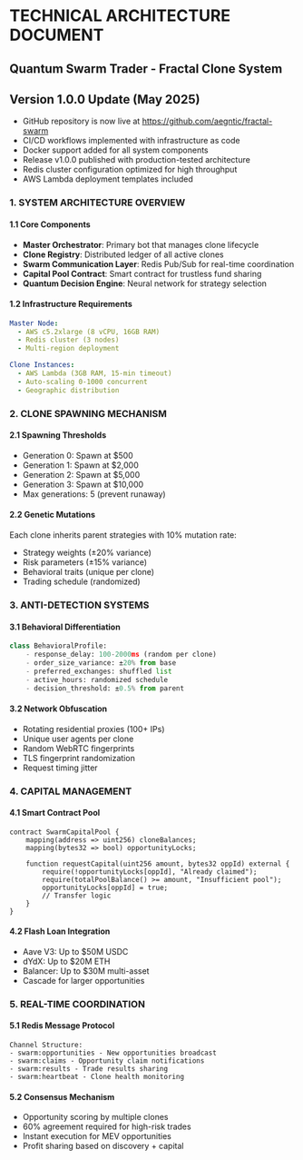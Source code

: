 # TECHNICAL ARCHITECTURE DOCUMENT
## Quantum Swarm Trader - Fractal Clone System

## Version 1.0.0 Update (May 2025)

- GitHub repository is now live at https://github.com/aegntic/fractal-swarm
- CI/CD workflows implemented with infrastructure as code
- Docker support added for all system components
- Release v1.0.0 published with production-tested architecture
- Redis cluster configuration optimized for high throughput
- AWS Lambda deployment templates included

### 1. SYSTEM ARCHITECTURE OVERVIEW

#### 1.1 Core Components
- **Master Orchestrator**: Primary bot that manages clone lifecycle
- **Clone Registry**: Distributed ledger of all active clones
- **Swarm Communication Layer**: Redis Pub/Sub for real-time coordination
- **Capital Pool Contract**: Smart contract for trustless fund sharing
- **Quantum Decision Engine**: Neural network for strategy selection

#### 1.2 Infrastructure Requirements
```yaml
Master Node:
  - AWS c5.2xlarge (8 vCPU, 16GB RAM)
  - Redis cluster (3 nodes)
  - Multi-region deployment

Clone Instances:
  - AWS Lambda (3GB RAM, 15-min timeout)
  - Auto-scaling 0-1000 concurrent
  - Geographic distribution
```

### 2. CLONE SPAWNING MECHANISM

#### 2.1 Spawning Thresholds
- Generation 0: Spawn at $500
- Generation 1: Spawn at $2,000 
- Generation 2: Spawn at $5,000
- Generation 3: Spawn at $10,000
- Max generations: 5 (prevent runaway)

#### 2.2 Genetic Mutations
Each clone inherits parent strategies with 10% mutation rate:
- Strategy weights (±20% variance)
- Risk parameters (±15% variance)
- Behavioral traits (unique per clone)
- Trading schedule (randomized)
### 3. ANTI-DETECTION SYSTEMS

#### 3.1 Behavioral Differentiation
```python
class BehavioralProfile:
    - response_delay: 100-2000ms (random per clone)
    - order_size_variance: ±20% from base
    - preferred_exchanges: shuffled list
    - active_hours: randomized schedule
    - decision_threshold: ±0.5% from parent
```

#### 3.2 Network Obfuscation
- Rotating residential proxies (100+ IPs)
- Unique user agents per clone
- Random WebRTC fingerprints
- TLS fingerprint randomization
- Request timing jitter

### 4. CAPITAL MANAGEMENT

#### 4.1 Smart Contract Pool
```solidity
contract SwarmCapitalPool {
    mapping(address => uint256) cloneBalances;
    mapping(bytes32 => bool) opportunityLocks;
    
    function requestCapital(uint256 amount, bytes32 oppId) external {
        require(!opportunityLocks[oppId], "Already claimed");
        require(totalPoolBalance() >= amount, "Insufficient pool");
        opportunityLocks[oppId] = true;
        // Transfer logic
    }
}
```

#### 4.2 Flash Loan Integration
- Aave V3: Up to $50M USDC
- dYdX: Up to $20M ETH
- Balancer: Up to $30M multi-asset
- Cascade for larger opportunities

### 5. REAL-TIME COORDINATION

#### 5.1 Redis Message Protocol
```
Channel Structure:
- swarm:opportunities - New opportunities broadcast
- swarm:claims - Opportunity claim notifications  
- swarm:results - Trade results sharing
- swarm:heartbeat - Clone health monitoring
```

#### 5.2 Consensus Mechanism
- Opportunity scoring by multiple clones
- 60% agreement required for high-risk trades
- Instant execution for MEV opportunities
- Profit sharing based on discovery + capital